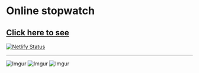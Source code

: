 # Online stopwatch
## **[Click here to see](https://awesomeonlinestopwatch.netlify.app/)**
[![Netlify Status](https://api.netlify.com/api/v1/badges/f1a84c0d-4bc5-419c-9ed4-6f41c9b6c7b3/deploy-status)](https://app.netlify.com/sites/awesomeonlinestopwatch/deploys)
___
![Imgur](https://i.imgur.com/1pWTh2y.png)
![Imgur](https://i.imgur.com/6dYExQu.png)
![Imgur](https://i.imgur.com/urPOmO3.png)
